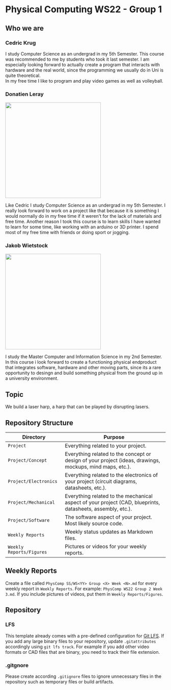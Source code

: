 # Physical Computing WS22 - Group 1

## Who we are

### Cedric Krug

I study Computer Science as an undergrad in my 5th Semester. This course was recommended to me by students who took it last semester. I am especially looking forward to actually create a program that interacts with hardware and the real world, since the programming we usually do in Uni is quite theoretical.  
In my free time I like to program and play video games as well as volleyball.

### Donatien Leray
<img src="./Weekly Reports/Figures/donatienLeray.jpg"
     width = "300px"
     style="margin-right: 10px;" />  

Like Cedric I study Computer Science as an undergrad in my 5th Semester. I really look forward to work on a project like that because it is something I would normally do in my free time if it weren't for the lack of materials and free time. Another reason I took this course is to learn skills I have wanted to learn for some time, like working with an arduino or 3D printer.
​I spend most of my free time with friends or doing sport or jogging.    

### Jakob Wietstock

<img src="./Weekly Reports/Figures/JakobWietstock.jpg"
     width = "300px"
     style="margin-right: 10px;" />

I study the Master Computer and Information Science in my 2nd Semester. In this course i look forward to create a functioning physical endproduct that integrates software, hardware and other moving parts, since its a rare opportunity to desingn and build something physical from the ground up in a university environment.

## Topic

We build a laser harp, a harp that can be played by disrupting lasers.

## Repository Structure

| Directory | Purpose |
|-----------|---------|
| `Project` | Everything related to your project. |
| `Project/Concept` | Everything related to the concept or design of your project (ideas, drawings, mockups, mind maps, etc.). |
| `Project/Electronics` | Everything related to the electronics of your project (circuit diagrams, datasheets, etc.). |
| `Project/Mechanical` | Everything related to the mechanical aspect of your project (CAD, blueprints, datasheets, assembly, etc.). |
| `Project/Software` | The software aspect of your project. Most likely source code. |
| `Weekly Reports` | Weekly status updates as Markdown files. |
| `Weekly Reports/Figures` | Pictures or videos for your weekly reports. |

## Weekly Reports

Create a file called `PhysComp SS/WS<YY> Group <X> Week <N>.md` for every weekly report in `Weekly Reports`. For example: `PhysComp WS22 Group 2 Week 3.md`.
If you include pictures of videos, put them in `Weekly Reports/Figures`.

## Repository

### LFS

This template already comes with a pre-defined configuration for [Git LFS](https://git-lfs.github.com/). If you add any large binary files to your repository, update `.gitattributes` accordingly using `git lfs track`. For example if you add other video formats or CAD files that are binary, you need to track their file extension.

### .gitgnore

Please create according `.gitignore` files to ignore unnecessary files in the repository such as temporary files or build artifacts. 

